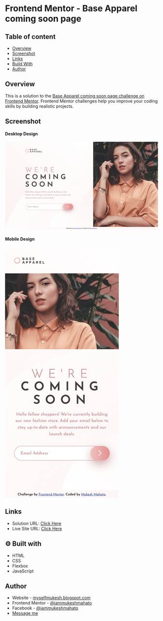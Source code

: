 # Frontend Mentor - Base Apparel coming soon page

## Table of content

-  [Overview](#Overview)
-  [Screenshot](#Screenshot)
-  [Links](#links)
-  [Build With](#⚙-built-with)
-  [Author](#author)

## Overview

This is a solution to the [Base Apparel coming soon page challenge on Frontend Mentor](https://www.frontendmentor.io/challenges/base-apparel-coming-soon-page-5d46b47f8db8a7063f9331a0). Frontend Mentor challenges help you improve your coding skills by building realistic projects.

## Screenshot

#### Desktop Design

![Base Apparel coming soon page](./design/desktop-design.png)

#### Mobile Design

<img src="./design/mobile-design.png" width="375px">

## Links

-  Solution URL: [Click Here](https://www.frontendmentor.io/solutions/base-apparel-coming-soon-page-using-html-css-and-js-I1jBjO5R8L)
-  Live Site URL: [Click Here](https://iammukeshmahato.github.io/base-apparel-coming-soon-page/)

## ⚙ Built with

-  HTML
-  CSS
-  Flexbox
-  JavaScript

## Author

-  Website - [myselfmukesh.blogspot.com](https://myselfmukesh.blogspot.com/)
-  Frontend Mentor - [@iammukeshmahato](https://www.frontendmentor.io/profile/iammukeshmahato)
-  Facebook - [@iammukeshmahato](https://www.facebook.com/iammukeshmahato)
-  [Message me](https://m.me/iammukeshmahato)
